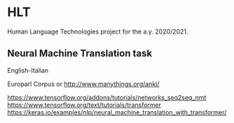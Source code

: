# HLT
Human Language Technologies project for the a.y. 2020/2021.
## Neural Machine Translation task
English-Italian

Europarl Corpus or http://www.manythings.org/anki/

https://www.tensorflow.org/addons/tutorials/networks_seq2seq_nmt
https://www.tensorflow.org/text/tutorials/transformer
https://keras.io/examples/nlp/neural_machine_translation_with_transformer/
